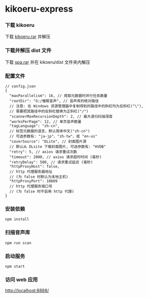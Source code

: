 # kikoeru-express

### 下载 kikoeru

下载 [kikoeru.rar](https://github.com/Watanuki-Kimihiro/kikoeru-express/releases) 并解压

### 下载并解压 dist 文件

下载 [spa.rar](https://github.com/Watanuki-Kimihiro/kikoeru-quasar/releases) 并在 kikoeru/dist 文件夹内解压

### 配置文件

```
// config.json
{
  "maxParallelism": 16, // 爬取元数据时并行任务数量
  "rootDir": "G:/催眠音声", // 音声库的绝对路径
  // 注意: 在 Windows 资源管理器中复制得到的路径中的斜杠均为反斜杠("\"),
  // 需要把其路径中的反斜杠替换为正斜杠("/")
  "scannerMaxRecursionDepth": 2, // 最大递归扫描深度
  "worksPerPage": 12, // 单页音声数量
  "tagLanguage": "zh-cn", 
  // 标签元数据的语言，默认简体中文("zh-cn")
  // 可选参数有: "ja-jp"、"zh-tw"、或 "en-us"
  "coverSource": "DLite", // 封面图片源
  // 默认从 DLsite 下载封面图片, 可选参数有: "HVDB"
  "retry": 5, // axios 请求重试次数
  "timeout": 2000, // axios 请求超时时间 (毫秒)
  "retryDelay": 500, // 请求重试延迟 (毫秒)
  "httpProxyHost": false,
  // http 代理服务器地址
  // (为 false 时默认为本地主机)
  "httpProxyPort": 10809
  // http 代理服务端口号
  // (为 false 时不启用 http 代理)
}
```


### 安装依赖

```
npm install
```

### 扫描音声库

```
npm run scan
```

### 启动服务

```
npm start
```

### 访问 web 应用

[http://localhost:8888/](http://localhost:8888/)
